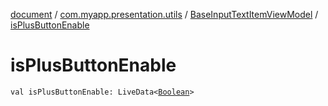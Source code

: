 [document](../../index.md) / [com.myapp.presentation.utils](../index.md) / [BaseInputTextItemViewModel](index.md) / [isPlusButtonEnable](./is-plus-button-enable.md)

# isPlusButtonEnable

`val isPlusButtonEnable: LiveData<`[`Boolean`](https://kotlinlang.org/api/latest/jvm/stdlib/kotlin/-boolean/index.html)`>`